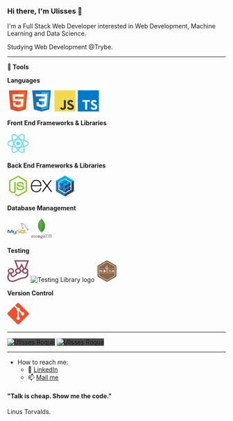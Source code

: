### Hi there, I'm Ulisses 👋

I'm a Full Stack Web Developer interested in Web Development, Machine Learning and Data Science.

Studying Web Development @Trybe.

---
<strong>:toolbox: Tools</strong> <br />

<strong> Languages </strong>

<img src="https://github.com/devicons/devicon/blob/master/icons/html5/html5-original.svg" alt="HTML logo" width="50px" height="50px" alt="HTML 5"/> <img src="https://github.com/devicons/devicon/blob/master/icons/css3/css3-original.svg" alt="CSS logo" width="50px" height="50px" alt="CSS 3" /> <img src="https://github.com/devicons/devicon/blob/master/icons/javascript/javascript-original.svg" alt="JavaScript logo" width="50px" height="50px" alt="JavaScript" /> <img src="https://github.com/devicons/devicon/blob/master/icons/typescript/typescript-original.svg" alt="JavaScript logo" width="50px" height="50px" alt="TypeScript" /> 

<strong> Front End Frameworks & Libraries </strong>

<img src="https://github.com/devicons/devicon/blob/master/icons/react/react-original.svg" alt="React logo" width="50px" height="50px" alt="React.js"/>

<strong> Back End Frameworks & Libraries </strong>

<img src="https://github.com/devicons/devicon/blob/master/icons/nodejs/nodejs-original.svg" alt="NodeJS logo" width="50px" height="50px" alt="Node.js" /> <img src="https://github.com/devicons/devicon/blob/master/icons/express/express-original.svg" alt="Express logo" width="50px" height="50px" alt="Express.js" /> <img src="https://github.com/devicons/devicon/blob/master/icons/sequelize/sequelize-original.svg" alt="Express logo" width="50px" height="50px" alt="Sequelize" />

<strong> Database Management </strong>

<img src="https://github.com/devicons/devicon/blob/master/icons/mysql/mysql-original-wordmark.svg" alt="MySQL logo" width="50px" height="50px" /> <img src="https://github.com/devicons/devicon/blob/master/icons/mongodb/mongodb-original-wordmark.svg" alt="MySQL logo" width="50px" height="50px" />

<strong> Testing </strong>

<img src="https://github.com/devicons/devicon/blob/master/icons/jest/jest-plain.svg" alt="Jest logo" width="50px" height="50px" /> <img src="https://testing-library.com/img/octopus-128x128.png" alt="Testing Library logo" width="50px" height="50px" /> <img src="https://github.com/devicons/devicon/blob/master/icons/mocha/mocha-plain.svg" alt="Jest logo" width="50px" height="50px" />

<!-- <strong> Machine Learning </strong> -->

<strong> Version Control </strong>

<img src="https://github.com/devicons/devicon/blob/master/icons/git/git-original.svg" alt="Git logo" width="50px" height="50px" />

---

<p>
  <img height="165em"
       src="https://github-readme-stats.vercel.app/api?username=uroque&count_private=true&show_icons=true&theme=omni&hide_rank=false"
       alt="Ulisses Roque" 
       style="background: rgb(0, 0, 0) transparent; background: rgba(0, 0, 0, 0.7);">
  <img height="165em"
       src="https://github-readme-stats.vercel.app/api/top-langs/?username=uroque&layout=compact&theme=omni" 
       alt="Ulisses Roque"
       style="background: rgb(0, 0, 0) transparent; background: rgba(0, 0, 0, 0.7);" />
</p>

---

- How to reach me: 
     - :office: [LinkedIn](https://www.linkedin.com/in/ulisses-roque/)
     - 📫 [Mail me](mailto:ulissesroque@protonmail.com)
<p>     
  <h4>"Talk is cheap. Show me the code."</h4> Linus Torvalds.
</p>

<!--
**uroque/uroque** is a ✨ _special_ ✨ repository because its `README.md` (this file) appears on your GitHub profile.

Here are some ideas to get you started:

- 🔭 I’m currently working on ...
- 🌱 I’m currently learning Web Development
- 👯 I’m looking to collaborate on ...
- 🤔 I’m looking for help with ...
- 💬 Ask me about ...

- 😄 Pronouns: ...
- ⚡ Fun fact: ...
-->

<!-- <p align="center"> 
  Visitor count<br>
  <img src="https://profile-counter.glitch.me/uroque/count.svg" />
</p> -->


